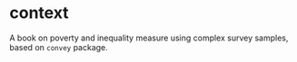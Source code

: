 # context
A book on poverty and inequality measure using complex survey samples, based on `convey` package.
